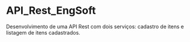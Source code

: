 # API_Rest_EngSoft
Desenvolvimento de uma API Rest com dois serviços: cadastro de itens e listagem de itens cadastrados.
